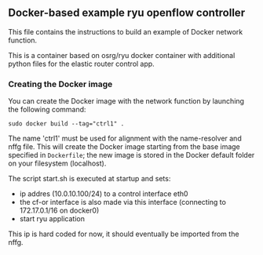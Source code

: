 ## Docker-based example ryu openflow controller

This file contains the instructions to build an example of Docker network function.

This is a container based on osrg/ryu docker container with additional python files for the elastic router control app.

### Creating the Docker image

You can create the Docker image with the network function by launching the following command:

    sudo docker build --tag="ctrl1" .

The name 'ctrl1' must be used for alignment with the name-resolver and nffg file.
This will create the Docker image starting from the base image specified in `Dockerfile`; the new image is stored in the Docker default folder on your filesystem (localhost).

The script start.sh is executed at startup and sets:
- ip addres (10.0.10.100/24) to a control interface eth0
- the cf-or interface is also made via this interface (connecting to 172.17.0.1/16 on docker0)
- start ryu application

This ip is hard coded for now, it should eventually be imported from the nffg.

